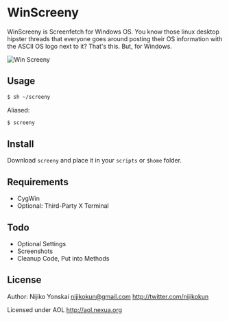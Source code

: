 WinScreeny
======
WinScreeny is Screenfetch for Windows OS. You know those linux desktop hipster threads that everyone goes 
around posting their OS information with the ASCII OS logo next to it? That's this. But, for Windows.

![Win Screeny](http://puu.sh/mzyS)

## Usage
``` bash
$ sh ~/screeny
```

Aliased:

``` bash
$ screeny
```

## Install
Download `screeny` and place it in your `scripts` or `$home` folder.

## Requirements
- CygWin
- Optional: Third-Party X Terminal

## Todo
- Optional Settings
- Screenshots
- Cleanup Code, Put into Methods

## License
Author: Nijiko Yonskai <nijikokun@gmail.com> <http://twitter.com/nijikokun>

Licensed under AOL <http://aol.nexua.org>